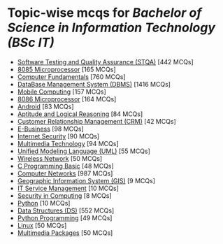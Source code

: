 # Topic-wise mcqs for *Bachelor of Science in Information Technology (BSc IT)*

- [Software Testing and Quality Assurance \(STQA\)](https://mcqmate.com/topic/software-testing-quality-assurance) [442 MCQs]
- [8085 Microprocessor](https://mcqmate.com/topic/8085-microprocessor) [165 MCQs]
- [Computer Fundamentals](https://mcqmate.com/topic/computer-fundamentals) [760 MCQs]
- [DataBase Management System \(DBMS\)](https://mcqmate.com/topic/database-management-system) [1416 MCQs]
- [Mobile Computing](https://mcqmate.com/topic/mobile-computing) [157 MCQs]
- [8086 Microprocessor](https://mcqmate.com/topic/8086-microprocessor) [164 MCQs]
- [Android](https://mcqmate.com/topic/android) [83 MCQs]
- [Aptitude and Logical Reasoning](https://mcqmate.com/topic/aptitude-and-logical-reasoning) [84 MCQs]
- [Customer Relationship Management \(CRM\)](https://mcqmate.com/topic/customer-relationship-management-crm) [42 MCQs]
- [E\-Business](https://mcqmate.com/topic/e-business) [98 MCQs]
- [Internet Security](https://mcqmate.com/topic/internet-security) [90 MCQs]
- [Multimedia Technology](https://mcqmate.com/topic/multimedia-technology) [94 MCQs]
- [Unified Modeling Language \(UML\)](https://mcqmate.com/topic/unified-modeling-language-uml) [55 MCQs]
- [Wireless Network](https://mcqmate.com/topic/wireless-network) [50 MCQs]
- [C Programming Basic](https://mcqmate.com/topic/c-programming-basic) [48 MCQs]
- [Computer Networks](https://mcqmate.com/topic/computer-networks) [987 MCQs]
- [Geographic Information System \(GIS\)](https://mcqmate.com/topic/geographic-information-system-gis) [9 MCQs]
- [IT Service Management](https://mcqmate.com/topic/it-service-management) [10 MCQs]
- [Security in Computing](https://mcqmate.com/topic/security-in-computing) [8 MCQs]
- [Python](https://mcqmate.com/topic/python) [10 MCQs]
- [Data Structures \(DS\)](https://mcqmate.com/topic/data-structures) [552 MCQs]
- [Python Programming](https://mcqmate.com/topic/python-programming) [49 MCQs]
- [Linux](https://mcqmate.com/topic/linux) [50 MCQs]
- [Multimedia Packages](https://mcqmate.com/topic/multimedia-packages) [50 MCQs]
